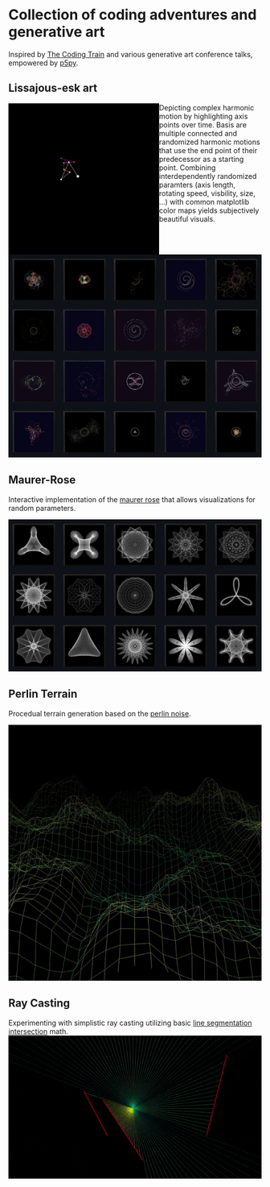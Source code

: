 # Collection of coding adventures and generative art

Inspired by [The Coding Train](https://www.youtube.com/c/TheCodingTrain) and various generative art conference talks, empowered by [p5py](https://github.com/p5py/p5).

## Lissajous-esk art
<img align="left" src="media/lissajous/lj_explanation.gif" width="300" height="300"/>
Depicting complex harmonic motion by highlighting axis points over time.   
Basis are multiple connected and randomized harmonic motions that use the end point of their predecessor as a starting point.
Combining interdependently randomized paramters (axis length, rotating speed, visbility, size, ...) with common matplotlib color maps yields subjectively beautiful visuals.

![lissajous_gallery](media/lissajous/lj_gallery_02.png)
## Maurer-Rose
Interactive implementation of the [maurer rose](https://en.wikipedia.org/wiki/Maurer_rose) that allows visualizations for random parameters.  

![gallery image](media/maurer_rose/maurer_gallery.png)
## Perlin Terrain
Procedual terrain generation based on the [perlin noise](https://en.wikipedia.org/wiki/Perlin_noise).  

![perlin_terrain_gif](media/perlin_terrain/perlin_terrain.gif)
## Ray Casting
Experimenting with simplistic ray casting utilizing basic [line segmentation intersection](https://en.wikipedia.org/wiki/Line%E2%80%93line_intersection) math.
![ray_cast_gif](media/ray_cast/ray_cast.gif)
